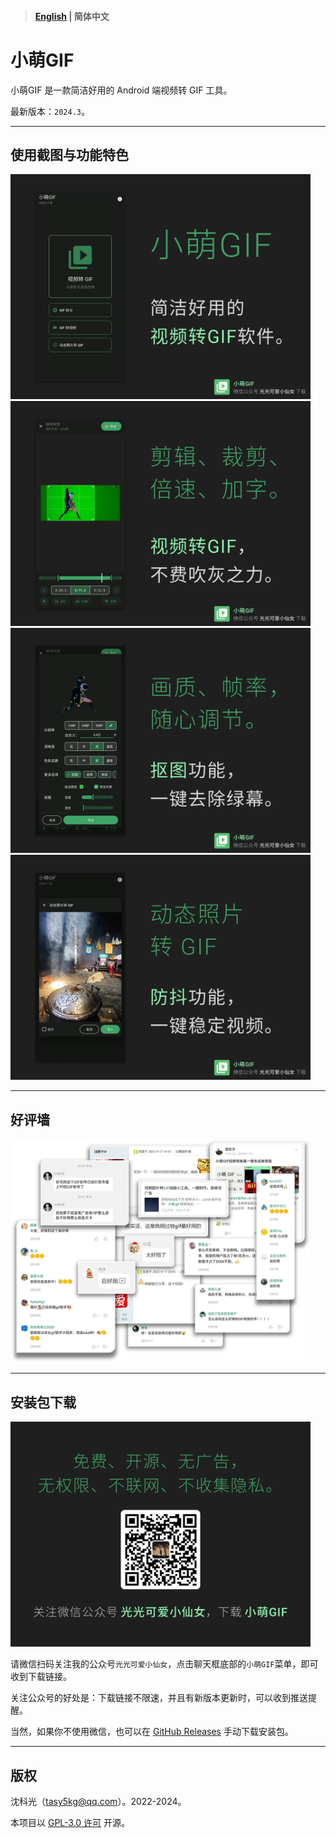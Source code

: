 > #### [English](/README.md) | 简体中文

# 小萌GIF

小萌GIF 是一款简洁好用的 Android 端视频转 GIF 工具。

最新版本：`2024.3`。

---

## 使用截图与功能特色

<img src="img1.webp" width="480"/>

<img src="img2.webp" width="480"/>

<img src="img3.webp" width="480"/>

<img src="img6.webp" width="480"/>

---

## 好评墙

<img src="img11.webp" width="480"/>

---

## 安装包下载

<img src="img4.webp" width="480"/>

请微信扫码关注我的公众号`光光可爱小仙女`，点击聊天框底部的`小萌GIF`菜单，即可收到下载链接。

关注公众号的好处是：下载链接不限速，并且有新版本更新时，可以收到推送提醒。

当然，如果你不使用微信，也可以在 [GitHub Releases](https://github.com/tasy5kg/CuteGIF/releases/latest) 手动下载安装包。

---

## 版权

沈科光（[tasy5kg@qq.com](mailto:tasy5kg@qq.com)）。2022-2024。

本项目以 [GPL-3.0 许可](/COPYING) 开源。